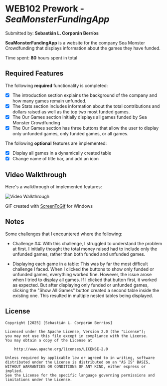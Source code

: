 # WEB102 Prework - *SeaMonsterFundingApp*

Submitted by: **Sebastián L. Corporán Berríos**

**SeaMonsterFundingApp** is a website for the company Sea Monster Crowdfunding that displays information about the games they have funded.

Time spent: **80** hours spent in total

## Required Features

The following **required** functionality is completed:

* [X] The introduction section explains the background of the company and how many games remain unfunded.
* [X] The Stats section includes information about the total contributions and dollars raised as well as the top two most funded games.
* [X] The Our Games section initially displays all games funded by Sea Monster Crowdfunding
* [X] The Our Games section has three buttons that allow the user to display only unfunded games, only funded games, or all games.

The following **optional** features are implemented:

* [X] Display all games in a dynamically created table
* [X] Change name of title bar, and add an icon

## Video Walkthrough

Here's a walkthrough of implemented features:

<img src='http://i.imgur.com/a/web-102-pre-work-video-walkthrough-BQ4iteW.gif' title='Video Walkthrough' width='' alt='Video Walkthrough' />

<!-- Replace this with whatever GIF tool you used! -->
GIF created with [ScreenToGif](https://www.screentogif.com/) for Windows
<!-- Recommended tools:
[Kap](https://getkap.co/) for macOS
[ScreenToGif](https://www.screentogif.com/) for Windows
[peek](https://github.com/phw/peek) for Linux. -->

## Notes

Some challenges that I encountered where the following:

* Challenge #4: With this challenge,  I struggled to understand the problem at first. I initially thought the total money raised had to include only the unfunded games, rather than both funded and unfunded games.

* Displaying each game in a table:  This was by far the most difficult challenge I faced. When I clicked the buttons to show only funded or unfunded games, everything worked fine. However, the issue arose when I tried to display all games. If I clicked that button first, it worked as expected. But after displaying only funded or unfunded games, clicking the "Show All Games" button created a second table inside the existing one. This resulted in multiple nested tables being displayed.

## License

    Copyright [2025] [Sebastián L. Corporán Berríos]

    Licensed under the Apache License, Version 2.0 (the "License");
    you may not use this file except in compliance with the License.
    You may obtain a copy of the License at

        http://www.apache.org/licenses/LICENSE-2.0

    Unless required by applicable law or agreed to in writing, software
    distributed under the License is distributed on an "AS IS" BASIS,
    WITHOUT WARRANTIES OR CONDITIONS OF ANY KIND, either express or implied.
    See the License for the specific language governing permissions and
    limitations under the License.
